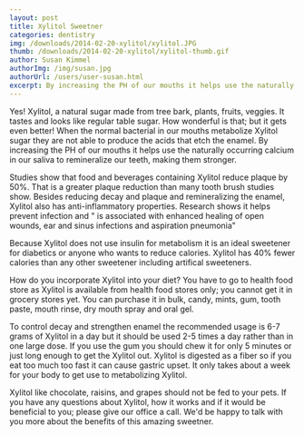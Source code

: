 ```yaml
---
layout: post
title: Xylitol Sweetner 
categories: dentistry
img: /downloads/2014-02-20-xylitol/xylitol.JPG
thumb: /downloads/2014-02-20-xylitol/xylitol-thumb.gif
author: Susan Kimmel
authorImg: /img/susan.jpg
authorUrl: /users/user-susan.html
excerpt: By increasing the PH of our mouths it helps use the naturally occurring calcium in our saliva to remineralize our teeth, making them stronger.
---
```

Yes! Xylitol, a natural sugar made from tree bark, plants, fruits, veggies. It tastes and looks like regular table sugar. How wonderful is that; but it gets even better! When the normal bacterial in our mouths metabolize Xylitol sugar they are not able to produce the acids that etch the enamel. By increasing the PH of our mouths it helps use the naturally occurring calcium in our saliva to remineralize our teeth, making them stronger. 

Studies show that food and beverages containing Xylitol reduce plaque by 50%. That is a greater plaque reduction than many tooth brush studies show. Besides reducing decay and plaque and remineralizing the enamel, Xylitol also has anti-inflammatory properties. Research shows it helps prevent infection and " is associated with enhanced healing of open wounds, ear and sinus infections and aspiration pneumonia" 

Because Xylitol does not use insulin for metabolism it is an ideal sweetener for diabetics or anyone who wants to reduce calories. Xylitol has 40% fewer calories than any other sweetener including artifical sweeteners.

How do you incorporate Xylitol into your diet? You have to go to health food store as Xylitol is available from health food stores only; you cannot get it in grocery stores yet. You can purchase it in bulk, candy, mints, gum, tooth paste, mouth rinse, dry mouth spray and oral gel.

To control decay and strengthen enamel the recommended usage is 6-7 grams of Xylitol in a day but it should be used 2-5 times a day rather than in one large dose. If you use the gum you should chew it for only 5 minutes or just long enough to get the Xylitol out. Xylitol is digested as a fiber so if you eat too much too fast it can cause gastric upset. It only takes about a week for your body to get use to metabolizing Xylitol.

Xylitol like chocolate, raisins, and grapes should not be fed to your pets. If you have any questions about Xylitol, how it works and if it would be beneficial to you; please give our office a call. We'd  be happy to talk with you more about the benefits of this amazing sweetner.